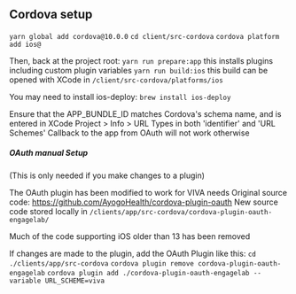 

## Cordova setup

`yarn global add cordova@10.0.0`
`cd client/src-cordova`
`cordova platform add ios@`

Then, back at the project root:
`yarn run prepare:app`  this installs plugins including custom plugin variables
`yarn run build:ios`  this build can be opened with XCode in `/client/src-cordova/platforms/ios`

You may need to install ios-deploy: `brew install ios-deploy`

Ensure that the APP_BUNDLE_ID matches Cordova's schema name, and is entered in XCode Project > Info > URL Types in both 'identifier' and 'URL Schemes'
Callback to the app from OAuth will not work otherwise

##### OAuth manual Setup

(This is only needed if you make changes to a plugin)

The OAuth plugin has been modified to work for VIVA needs
Original source code: https://github.com/AyogoHealth/cordova-plugin-oauth
New source code stored locally in `/clients/app/src-cordova/cordova-plugin-oauth-engagelab/`

Much of the code supporting iOS older than 13 has been removed

If changes are made to the plugin, add the OAuth Plugin like this:
`cd ./clients/app/src-cordova`
`cordova plugin remove cordova-plugin-oauth-engagelab`
`cordova plugin add ./cordova-plugin-oauth-engagelab --variable URL_SCHEME=viva`

